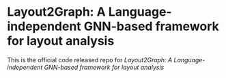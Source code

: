 # Layout2Graph: A Language-independent GNN-based framework for layout analysis

This is the official code released repo for _Layout2Graph: A Language-independent GNN-based framework for layout analysis_


